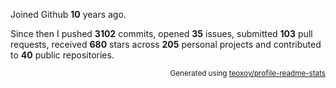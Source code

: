 Joined Github **10** years ago.

Since then I pushed **3102** commits, opened **35** issues, submitted **103** pull requests, received **680** stars across **205** personal projects and contributed to **40** public repositories.

<p align="right"><sub>Generated using <a href="https://github.com/marketplace/actions/profile-readme-stats">teoxoy/profile-readme-stats</a></sub></p>
